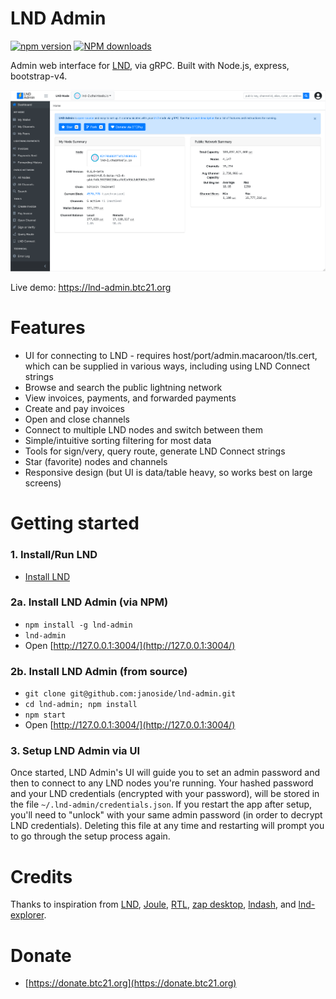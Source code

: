 # LND Admin

[![npm version][npm-ver-img]][npm-ver-url] [![NPM downloads][npm-dl-img]][npm-dl-url]

Admin web interface for [LND](https://github.com/lightningnetwork/lnd), via gRPC. Built with Node.js, express, bootstrap-v4.

![](docs/screenshots/dashboard.png)

Live demo: https://lnd-admin.btc21.org

# Features

* UI for connecting to LND - requires host/port/admin.macaroon/tls.cert, which can be supplied in various ways, including using LND Connect strings
* Browse and search the public lightning network
* View invoices, payments, and forwarded payments
* Create and pay invoices
* Open and close channels
* Connect to multiple LND nodes and switch between them
* Simple/intuitive sorting filtering for most data
* Tools for sign/very, query route, generate LND Connect strings
* Star (favorite) nodes and channels
* Responsive design (but UI is data/table heavy, so works best on large screens)


# Getting started

### 1. Install/Run LND

* [Install LND](https://github.com/lightningnetwork/lnd/blob/master/docs/INSTALL.md)

### 2a. Install LND Admin (via NPM)

* `npm install -g lnd-admin`
* `lnd-admin`
* Open [http://127.0.0.1:3004/](http://127.0.0.1:3004/)

### 2b. Install LND Admin (from source)

* `git clone git@github.com:janoside/lnd-admin.git`
* `cd lnd-admin; npm install`
* `npm start`
* Open [http://127.0.0.1:3004/](http://127.0.0.1:3004/)

### 3. Setup LND Admin via UI

Once started, LND Admin's UI will guide you to set an admin password and then to connect to any LND nodes you're running. Your hashed password and your LND credentials (encrypted with your password), will be stored in the file `~/.lnd-admin/credentials.json`. If you restart the app after setup, you'll need to "unlock" with your same admin password (in order to decrypt LND credentials). Deleting this file at any time and restarting will prompt you to go through the setup process again.


# Credits

Thanks to inspiration from [LND](https://github.com/lightningnetwork/lnd), [Joule](https://lightningjoule.com/), [RTL](https://github.com/ShahanaFarooqui/RTL), [zap desktop](https://github.com/LN-Zap/zap-desktop), [lndash](https://github.com/djmelik/lndash), and [lnd-explorer](https://github.com/altangent/lnd-explorer).

# Donate

* [https://donate.btc21.org](https://donate.btc21.org)



[npm-ver-img]: https://img.shields.io/npm/v/lnd-admin.svg?style=flat
[npm-ver-url]: https://www.npmjs.com/package/lnd-admin
[npm-dl-img]: http://img.shields.io/npm/dm/lnd-admin.svg?style=flat
[npm-dl-url]: https://npmcharts.com/compare/lnd-admin?minimal=true
